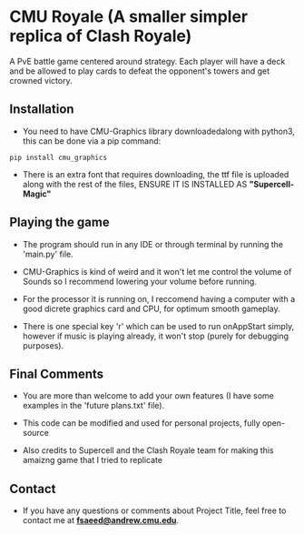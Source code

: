 # CMU Royale (A smaller simpler replica of Clash Royale)

A PvE battle game centered around strategy. Each player will have a deck and be allowed to play cards to defeat the opponent's towers and get crowned victory.


## Installation
 - You need to have CMU-Graphics library downloadedalong with python3, this can be done via a pip command:

  `pip install cmu_graphics`

 - There is an extra font that requires downloading, the ttf file is uploaded
   along with the rest of the files, ENSURE IT IS INSTALLED AS **"Supercell-Magic"**

## Playing the game

 - The program should run in any IDE or through terminal by running the 'main.py' file.
 
 - CMU-Graphics is kind of weird and it won't let me control the volume of Sounds so I recommend lowering your volume before running.

 - For the processor it is running on, I reccomend having a computer with a good dicrete graphics card and CPU, for optimum smooth gameplay.

 - There is one special key 'r' which can be used to run onAppStart simply, however if music is playing already, it won't stop (purely for debugging purposes).

  
## Final Comments

 - You are more than welcome to add your own features (I have some examples in the 'future plans.txt' file).

 - This code can be modified and used for personal projects, fully open-source

 - Also credits to Supercell and the Clash Royale team for making this amaizng game that I tried to replicate


## Contact

 - If you have any questions or comments about Project Title, feel free to contact me at **fsaeed@andrew.cmu.edu**.